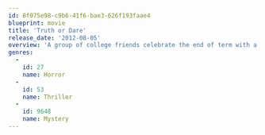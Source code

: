 ```yaml
---
id: 8f075e98-c9b6-41f6-bae3-626f193faae4
blueprint: movie
title: 'Truth or Dare'
release_date: '2012-08-05'
overview: 'A group of college friends celebrate the end of term with a party to end all parties. During a drink and drug-fuelled evening, an innocent game of ‘Truth or Dare’ has a very sore loser, sparking a terrifying sequence of events and a whole new twist on the game of truth or dare – where the truth can kill you.'
genres:
  -
    id: 27
    name: Horror
  -
    id: 53
    name: Thriller
  -
    id: 9648
    name: Mystery
---
```

